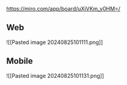 
https://miro.com/app/board/uXjVKm_y0HM=/
## Web

![[Pasted image 20240825101111.png]]

## Mobile

![[Pasted image 20240825101131.png]]



